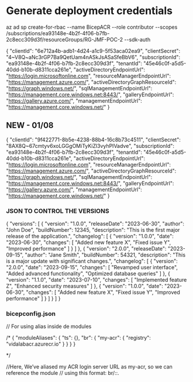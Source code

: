 # Generate deployment credentials
az ad sp create-for-rbac --name BicepACR --role contributor --scopes /subscriptions/ea93148e-4b2f-4f06-b7fb-2c8ecc309d3f/resourceGroups/RG-JMF-POC-2 --sdk-auth

{
  "clientId": "6e712a4b-adb1-4d24-a1c9-5f53aca02ea9",
  "clientSecret": "4~V8Q~aNc3rGP7Ba9QetUam4nASkJsASaSfeBbV6",
  "subscriptionId": "ea93148e-4b2f-4f06-b7fb-2c8ecc309d3f",
  "tenantId": "45e46c0f-a5d5-40dd-b10b-d8311cca261e",
  "activeDirectoryEndpointUrl": "https://login.microsoftonline.com",
  "resourceManagerEndpointUrl": "https://management.azure.com/",
  "activeDirectoryGraphResourceId": "https://graph.windows.net/",
  "sqlManagementEndpointUrl": "https://management.core.windows.net:8443/",
  "galleryEndpointUrl": "https://gallery.azure.com/",
  "managementEndpointUrl": "https://management.core.windows.net/"
}



## NEW - 01/08
{
  "clientId": "9f422771-8b5e-4238-88b4-16c8b73c4511",
  "clientSecret": "8AX8Q~67cmtyv6xoLGGgOMiTyKiZl3vyhPIVadve",
  "subscriptionId": "ea93148e-4b2f-4f06-b7fb-2c8ecc309d3f",
  "tenantId": "45e46c0f-a5d5-40dd-b10b-d8311cca261e",
  "activeDirectoryEndpointUrl": "https://login.microsoftonline.com",
  "resourceManagerEndpointUrl": "https://management.azure.com/",
  "activeDirectoryGraphResourceId": "https://graph.windows.net/",
  "sqlManagementEndpointUrl": "https://management.core.windows.net:8443/",
  "galleryEndpointUrl": "https://gallery.azure.com/",
  "managementEndpointUrl": "https://management.core.windows.net/"
}

### JSON TO CONTROL THE VERSIONS
{
  "versions": [
    {
      "version": "1.0.0",
      "releaseDate": "2023-06-30",
      "author": "John Doe",
      "buildNumber": 12345,
      "description": "This is the first major release of the application.",
      "changelog": [
        {
          "version": "1.0.0",
          "date": "2023-06-30",
          "changes": [
            "Added new feature X",
            "Fixed issue Y",
            "Improved performance"
          ]
        }
      ]
    },
    {
      "version": "2.0.0",
      "releaseDate": "2023-09-15",
      "author": "Jane Smith",
      "buildNumber": 54321,
      "description": "This is a major update with significant changes.",
      "changelog": [
        {
          "version": "2.0.0",
          "date": "2023-09-15",
          "changes": [
            "Revamped user interface",
            "Added advanced functionality",
            "Optimized database queries"
          ]
        },
        {
          "version": "1.1.0",
          "date": "2023-07-10",
          "changes": [
            "Implemented feature Z",
            "Enhanced security measures"
          ]
        },
        {
          "version": "1.0.0",
          "date": "2023-06-30",
          "changes": [
            "Added new feature X",
            "Fixed issue Y",
            "Improved performance"
          ]
        }
      ]
    }
  ]
}


### bicepconfig.json
// For using alias inside de modules

/*
{
    "moduleAliases": {
      "ts": {},
      "br": {
        "my-acr": {
          "registry": "vidalabacr.azurecr.io"
        }
      }
    }
  }

*/

//Here, We’ve aliased my ACR login server URL as my-acr, so we can reference the module 
// using this format: br/<module-alias>:<module-name-or-path>:<tag>.